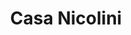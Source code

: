 ---
title: "Casa Nicolini"
url: /santa-fe/casa-nicolini-avenida-gobernador-freyre/
shop: Schmuck
---